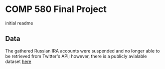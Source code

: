 # COMP 580 Final Project
initial readme


## Data
The gathered Russian IRA accounts were suspended and no longer able to be retrieved from Twitter's API; however, there is a publicly avialable dataset [here](https://github.com/fivethirtyeight/russian-troll-tweets)
